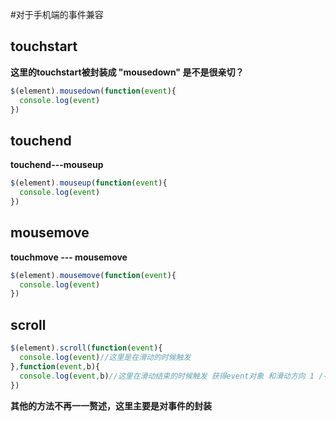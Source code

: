 #对于手机端的事件兼容

##  touchstart
**这里的touchstart被封装成 "mousedown" 是不是很亲切？**
```javascript
$(element).mousedown(function(event){
  console.log(event)
})
```
##  touchend
**touchend---mouseup**
```javascript
$(element).mouseup(function(event){
  console.log(event)
})
```
##  mousemove
**touchmove --- mousemove**
```javascript
$(element).mousemove(function(event){
  console.log(event)
})
```
##  scroll

```javascript
$(element).scroll(function(event){
  console.log(event)//这里是在滑动的时候触发
},function(event,b){
  console.log(event,b)//这里在滑动结束的时候触发 获得event对象 和滑动方向 1 /-1 (这很像mousewheel)
})
```
**其他的方法不再一一赘述，这里主要是对事件的封装**
